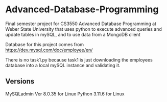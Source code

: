 # Advanced-Database-Programming
Final semester project for CS3550 Advanced Database Programming at Weber State University that uses python to execute advanced queries and update tables in mySQL, and to use data from a MongoDB client 

Database for this project comes from https://dev.mysql.com/doc/employee/en/

There is no task1.py because task1 is just downloading the employees database into a local mySQL instance and validating it. 

Versions
---------------------------------------
MySQLadmin Ver 8.0.35 for Linux
Python 3.11.6 for Linux


